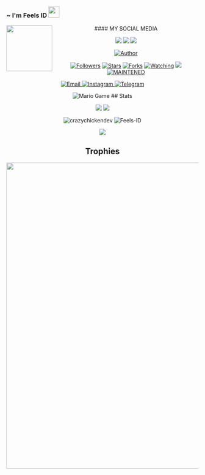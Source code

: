 ### ~ I'm Feels ID <img src="https://github.com/TheDudeThatCode/Thedudethatcode/blob/master/Assets/Hi.gif" width="29px">
<img src="https://camo.githubusercontent.com/f060591e4b460b3badade3bac92fe215b040d66c7d808756b4773cf1018ca4bc/68747470733a2f2f6d65646961322e67697068792e636f6d2f6d656469612f4b7a745432633475386d595955694d4b644a2f67697068792e676966" width=120 height="120" align="left">
<center>
 #### MY SOCIAL MEDIA

[![](https://img.shields.io/badge/Github-black?logo=Github&logoColor=black&labelColor=white)](https://github.com/Feels-ID) 
[![](https://img.shields.io/badge/Instagram-red?logo=Instagram&logoColor=red&labelColor=white)](https://www.instagram.com/axfc_ap/) 
[![](https://img.shields.io/badge/Whatsapp-CHAT-red?logo=Whatsapp&logoColor=Brightgreen&labelColor=white)](https://wa.me/6289694354384?text=Asalamualaikum+bang)


<p 


<p align="center">
<a href="https://github.com/Feels-ID"><img title="Author" src="https://img.shields.io/badge/Author-MancaCansred.svg?style=for-the-badge&logo=github"></a>
</p>
<p align="center">
<a href="https://github.com/Feels-ID"><img title="Followers" src="https://img.shields.io/github/followers/XP-TN?color=blue&style=flat-square"></a>
<a href="https://github.com/Feels-ID/stargazers/"><img title="Stars" src="https://img.shields.io/github/stars/XP-TN/XP-TNNBOT?color=red&style=flat-square"></a>
<a href="https://github.com/Feels-ID/network/members"><img title="Forks" src="http://img.shields.io/github/forks/XP-TN/XP-TNNBOT?color=red&style=flat-square"></a>
<a href="https://github.com/Feels-ID/watchers"><img title="Watching" src="https://img.shields.io/github/watchers/XP-TN/XP-TNNBOT?label=Watchers&color=blue&style=flat-square"></a>
<a href="https://hits.seeyoufarm.com"><img src="https://hits.seeyoufarm.com/api/count/incr/badge.svg?url=https%3A%2F%2Fgithub.com%2FXP-TN%2FXP-TNNBOT&count_bg=%2379C83D&title_bg=%23555555&icon=&icon_color=%23E7E7E7&title=Support&edge_flat=false"/></a>
<a href="#"><img title="MAINTENED" src="https://img.shields.io/badge/MAINTENED-YES-blue.svg"</a>
</p>




</p>
<p align="center">
  <a href="mailto: agusbudilaksono308@gmail.com">
    <img src="https://img.shields.io/badge/-Email-red?style=for-the-badge&logo=Gmail&labelColor=2d2d2d" alt="Email">
  </a>
  <a href="https://www.instagram.com/axfc_ap">
    <img src="https://img.shields.io/badge/-Instagram-mediumvioletred?style=for-the-badge&logo=Instagram&labelColor=2d2d2d" alt="Instagram">
  </a> 
  <a href="https://t.me/AGUSZPAKEZ">
    <img src="https://img.shields.io/badge/-Telegram-blue?style=for-the-badge&logo=Telegram&labelColor=2d2d2d" alt="Telegram">
  </a>
</p>
<img src="https://github.com/TheDudeThatCode/TheDudeThatCode/blob/master/Assets/Mario_Gameplay.gif" alt="Mario Game">
## Stats

<a href="https://github.com/Feels-ID"><img src="https://github-readme-stats.vercel.app/api?username=Feels-ID&show_icons=true&theme=radical"></a>
<a href="https://github.com/Feels-ID"><img src="https://github-readme-stats.vercel.app/api/top-langs/?username=Feels-ID&theme=highcontrast&layout=compact"></a>

<!--START_SECTION:waka-->
<!--END_SECTION:waka-->
<p align="center" height='130px'> <img src="https://github-readme-stats.vercel.app/api?username=Feels-ID&show_icons=true&hide_title=true&include_all_commits=true&line_height=21&bg_color=0,64FFDA,64FFDA,A9EFDE,F2FFFC&count_public=true&theme=graywhite" alt="crazychickendev"/> <img src="https://github-readme-stats.vercel.app/api/top-langs/?username=Feels-ID&layout=compact&show_icons=true&bg_color=0,EFFDF9,CBFFF3,64FFDA&theme=graywhite&hide_title=true" alt="Feels-ID"/> </p>

<p align="center">
    <img src="https://github-readme-streak-stats.herokuapp.com/?user=Feels-ID">
</p>

## Trophies
<p align="center"> <img width=800 src="https://github-profile-trophy.vercel.app/?username=Feels-ID&row=2&column=3"/>

